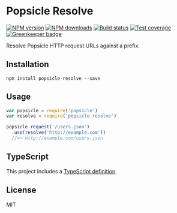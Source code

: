 # Popsicle Resolve

[![NPM version][npm-image]][npm-url]
[![NPM downloads][downloads-image]][downloads-url]
[![Build status][travis-image]][travis-url]
[![Test coverage][coveralls-image]][coveralls-url]
[![Greenkeeper badge](https://badges.greenkeeper.io/blakeembrey/popsicle-resolve.svg)](https://greenkeeper.io/)

Resolve Popsicle HTTP request URLs against a prefix.

## Installation

```
npm install popsicle-resolve --save
```

## Usage

```javascript
var popsicle = require('popsicle')
var resolve = require('popsicle-resolve')

popsicle.request('/users.json')
  .use(resolve('http://example.com'))
  //=> http://example.com/users.json
```

## TypeScript

This project includes a [TypeScript definition](popsicle-resolve.d.ts).

## License

MIT

[npm-image]: https://img.shields.io/npm/v/popsicle-resolve.svg?style=flat
[npm-url]: https://npmjs.org/package/popsicle-resolve
[downloads-image]: https://img.shields.io/npm/dm/popsicle-resolve.svg?style=flat
[downloads-url]: https://npmjs.org/package/popsicle-resolve
[travis-image]: https://img.shields.io/travis/blakeembrey/popsicle-resolve.svg?style=flat
[travis-url]: https://travis-ci.org/blakeembrey/popsicle-resolve
[coveralls-image]: https://img.shields.io/coveralls/blakeembrey/popsicle-resolve.svg?style=flat
[coveralls-url]: https://coveralls.io/r/blakeembrey/popsicle-resolve?branch=master
